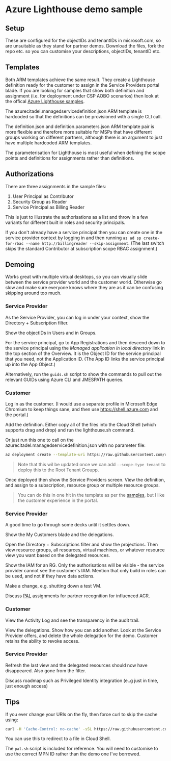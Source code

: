 # Azure Lighthouse demo sample

## Setup

These are configured for the objectIDs and tenantIDs in microsoft.com, so are unsuitable as they stand for partner demos. Download the files, fork the repo etc. so you can customise your descriptions, objectIDs, tenantID etc.

## Templates

Both ARM templates achieve the same result. They create a Lighthouse definition ready for the customer to assign in the Service Providers portal blade. If you are looking for samples that show both definition and assignment (i.e. for deployment under CSP AOBO scenarios) then look at the offical [Azure Lighthouse samples](https://github.com/Azure/Azure-Lighthouse-samples).

The azurecitadel.managedservicedefinition.json ARM template is hardcoded so that the definitions can be provisioned with a single CLI call.

The definition.json and definition.parameters.json ARM template pair is more flexible and therefore more suitable for MSPs that have different groups working on different partners, although there is an argument to just have multiple hardcoded ARM templates. 

The parameterisation for Lighthouse is most useful when defining the scope points and definitions for assignments rather than definitions.   

## Authorizations

There are three assignments in the sample files:

1. User Principal as Contributor
1. Security Group as Reader
1. Service Principal as Billing Reader

This is just to illustrate the authorisations as a list and throw in a few variants for different built in roles and security principals.

If you don't already have a service principal then you can create one in the service provider context by logging in and then running `az ad sp create-for-rbac --name http://billingreader --skip-assignment`. (The last switch skips the standard Contributor at subscription scope RBAC assignment.)



## Demoing

Works great with multiple virtual desktops, so you can visually slide between the service provider world and the customer world. Otherwise go slow and make sure everyone knows where they are as it can be confusing skipping around too much.

### Service Provider

As the Service Provider, you can log in under your context, show the Directory + Subscription filter.

Show the objectIDs in Users and in Groups.

For the service principal, go to App Registrations and then descend down to the service principal using the _Managed application in local directory_ link in the top section of the Overview. It is the Object ID for the service principal that you need, not the Application ID.  (The App ID links the service principal up into the App Object.)

Alternatively, run the `guids.sh` script to show the commands to pull out the relevant GUIDs using Azure CLI and JMESPATH queries.

### Customer

Log in as the customer. (I would use a separate profile in Microsoft Edge Chromium to keep things sane, and then use <https://shell.azure.com> and the portal.)

Add the definition. Either copy all of the files into the Cloud Shell (which supports drag and drop) and run the lighthouse.sh command.

Or just run this one to call on the azurecitadel.managedservicedefinition.json with no parameter file:

```bash
az deployment create --template-uri https://raw.githubusercontent.com/richeney/lighthouse/master/azurecitadel.managedservicedefinition.json --location westeurope
```

> Note that this wil be updated once we can add `--scope-type tenant` to deploy this to the Root Tenant Groupp.

Once deployed then show the Service Providers screen. View the definition, and assign to a subscription, resource group or multiple resource groups.

> You can do this in one hit in the template as per the [samples](https://github.com/Azure/Azure-Lighthouse-samples), but I like the customer experience in the portal.

### Service Provider

A good time to go through some decks until it settles down.

Show the My Customers blade and the delegations.

Open the Directory + Subscriptions filter and show the projections. Then view resource groups, all resources, virtual machines, or whatever resource view you want based on the delegated resources.

Show the IAM for an RG.  Only the authorisations will be visible - the service provider cannot see the customer's IAM. Mention that only build in roles can be used, and not if they have data actions.

Make a change, e.g. shutting down a test VM.

Discuss [PAL](https://aka.ms/partneradminlink) assignments for partner recognition for influenced ACR.

### Customer

View the Activity Log and see the transparency in the audit trail.

View the delegations.  Show how you can add another. Look at the Service Provider offers, and delete the whole delegation for the demo. Customer retains the ability to revoke access.

### Service Provider

Refresh the last view and the delegated resources should now have disappeared. Also gone from the filter.

Discuss roadmap such as Privileged Identity integration (e..g just in time, just enough access)

## Tips

If you ever change your URIs on the fly, then force curl to skip the cache using:

```bash
curl -H 'Cache-Control: no-cache' -sSL https://raw.githubusercontent.com/richeney/lighthouse/master/hardcoded.json
```

You can use this to redirect to a file in Cloud Shell.

The `pal.sh` script is included for reference. You will need to customise to use the correct MPN ID rather than the demo one I've borrowed.
